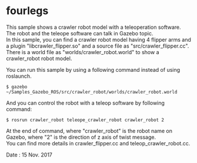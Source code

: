 # fourlegs  

This sample shows a crawler robot model with a teleoperation software.  
The robot and the teleope software can talk in Gazebo topic.  
In this sample, you can find a crawler robot model having 4 flipper arms and a plugin "libcrawler_flipper.so" and a source file as "src/crawler_flipper.cc".  
There is a world file as "worlds/crawler_robot.world" to show a crawler_robot robot model.  

You can run this sample by using a following command instead of using roslaunch.  

    $ gazebo ~/Samples_Gazebo_ROS/src/crawler_robot/worlds/crawler_robot.world  

And you can control the robot with a teleop software by following command:  

    $ rosrun crawler_robot teleope_crawler_robot crawler_robot 2  
    
At the end of command, where "crawler_robot" is the robot name on Gazebo, where "2" is the direction of z axis of twist message.  
You can find more details in crawler_flipper.cc and teleop_crawler_robot.cc.  
    
Date : 15 Nov. 2017
